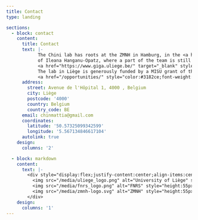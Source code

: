 ```yaml
---
title: Contact
type: landing

sections:
  - block: contact
    content:
      title: Contact
      text: |-
            The Chini lab has roots at the ZMNH in Hamburg, in the <a href="https://www.opatzlab.com/" target="_blank" style="color:#3182ce;font-weight:bold;">lab</a>
            of Ileana Hanganu-Opatz, where a part of the team is still located. We are in the process of establishing a new site at
            <a href="https://www.giga.uliege.be/" target="_blank" style="color:#3182ce;font-weight:bold;">GIGA Institute</a> in Liège. 
            The lab in Liège is generously funded by a MISU grant of the FNRS and will start in January 2026. We are looking for new members to
            <a href="/opportunities/" style="color:#3182ce;font-weight:bold;">join the team</a>. The address below refers to our new home at GIGA.
      address:
        street: Avenue de l'Hôpital 1, 4000 , Belgium
        city: Liège
        postcode: '4000'
        country: Belgium
        country_code: BE
      email: chinmattia@gmail.com
      coordinates:
        latitude: '50.57325099342599'
        longitude: '5.567134846617104'
      autolink: true
    design:
      columns: '2'

  - block: markdown
    content:
      text: |-
        <div style="display:flex;justify-content:center;align-items:center;gap:2rem;flex-wrap:wrap;">
          <img src="/media/uliege_logo.png" alt="University of Liège" style="height:55px;">
          <img src="/media/fnrs_logo.png" alt="FNRS" style="height:55px;">
          <img src="/media/zmnh-logo.svg" alt="ZMNH" style="height:55px;">
        </div>
    design:
      columns: '1'
---
```

